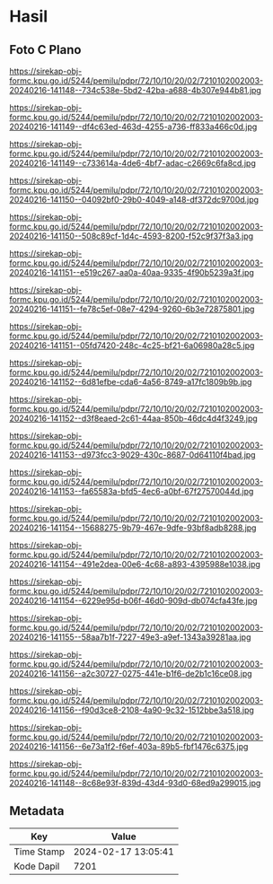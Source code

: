 # Hasil

## Foto C Plano

https://sirekap-obj-formc.kpu.go.id/5244/pemilu/pdpr/72/10/10/20/02/7210102002003-20240216-141148--734c538e-5bd2-42ba-a688-4b307e944b81.jpg

https://sirekap-obj-formc.kpu.go.id/5244/pemilu/pdpr/72/10/10/20/02/7210102002003-20240216-141149--df4c63ed-463d-4255-a736-ff833a466c0d.jpg

https://sirekap-obj-formc.kpu.go.id/5244/pemilu/pdpr/72/10/10/20/02/7210102002003-20240216-141149--c733614a-4de6-4bf7-adac-c2669c6fa8cd.jpg

https://sirekap-obj-formc.kpu.go.id/5244/pemilu/pdpr/72/10/10/20/02/7210102002003-20240216-141150--04092bf0-29b0-4049-a148-df372dc9700d.jpg

https://sirekap-obj-formc.kpu.go.id/5244/pemilu/pdpr/72/10/10/20/02/7210102002003-20240216-141150--508c89cf-1d4c-4593-8200-f52c9f37f3a3.jpg

https://sirekap-obj-formc.kpu.go.id/5244/pemilu/pdpr/72/10/10/20/02/7210102002003-20240216-141151--e519c267-aa0a-40aa-9335-4f90b5239a3f.jpg

https://sirekap-obj-formc.kpu.go.id/5244/pemilu/pdpr/72/10/10/20/02/7210102002003-20240216-141151--fe78c5ef-08e7-4294-9260-6b3e72875801.jpg

https://sirekap-obj-formc.kpu.go.id/5244/pemilu/pdpr/72/10/10/20/02/7210102002003-20240216-141151--05fd7420-248c-4c25-bf21-6a06980a28c5.jpg

https://sirekap-obj-formc.kpu.go.id/5244/pemilu/pdpr/72/10/10/20/02/7210102002003-20240216-141152--6d81efbe-cda6-4a56-8749-a17fc1809b9b.jpg

https://sirekap-obj-formc.kpu.go.id/5244/pemilu/pdpr/72/10/10/20/02/7210102002003-20240216-141152--d3f8eaed-2c61-44aa-850b-46dc4d4f3249.jpg

https://sirekap-obj-formc.kpu.go.id/5244/pemilu/pdpr/72/10/10/20/02/7210102002003-20240216-141153--d973fcc3-9029-430c-8687-0d64110f4bad.jpg

https://sirekap-obj-formc.kpu.go.id/5244/pemilu/pdpr/72/10/10/20/02/7210102002003-20240216-141153--fa65583a-bfd5-4ec6-a0bf-67f27570044d.jpg

https://sirekap-obj-formc.kpu.go.id/5244/pemilu/pdpr/72/10/10/20/02/7210102002003-20240216-141154--15688275-9b79-467e-9dfe-93bf8adb8288.jpg

https://sirekap-obj-formc.kpu.go.id/5244/pemilu/pdpr/72/10/10/20/02/7210102002003-20240216-141154--491e2dea-00e6-4c68-a893-4395988e1038.jpg

https://sirekap-obj-formc.kpu.go.id/5244/pemilu/pdpr/72/10/10/20/02/7210102002003-20240216-141154--6229e95d-b06f-46d0-909d-db074cfa43fe.jpg

https://sirekap-obj-formc.kpu.go.id/5244/pemilu/pdpr/72/10/10/20/02/7210102002003-20240216-141155--58aa7b1f-7227-49e3-a9ef-1343a39281aa.jpg

https://sirekap-obj-formc.kpu.go.id/5244/pemilu/pdpr/72/10/10/20/02/7210102002003-20240216-141156--a2c30727-0275-441e-b1f6-de2b1c16ce08.jpg

https://sirekap-obj-formc.kpu.go.id/5244/pemilu/pdpr/72/10/10/20/02/7210102002003-20240216-141156--f90d3ce8-2108-4a90-9c32-1512bbe3a518.jpg

https://sirekap-obj-formc.kpu.go.id/5244/pemilu/pdpr/72/10/10/20/02/7210102002003-20240216-141156--6e73a1f2-f6ef-403a-89b5-fbf1476c6375.jpg

https://sirekap-obj-formc.kpu.go.id/5244/pemilu/pdpr/72/10/10/20/02/7210102002003-20240216-141148--8c68e93f-839d-43d4-93d0-68ed9a299015.jpg


## Metadata

| Key        | Value               |
| ---------- | ------------------- |
| Time Stamp | 2024-02-17 13:05:41 |
| Kode Dapil | 7201                |



